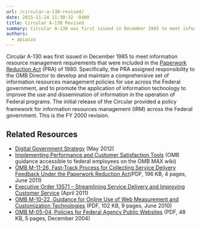 ```yaml
---
url: /circular-a-130-revised/
date: 2015-11-24 11:30:32 -0400
title: Circular A-130 Revised
summary: Circular A-130 was first issued in December 1985 to meet information resource management requirements that were included in the Paperwork Reduction Act (PRA) of 1980. Specifically, the PRA assigned responsibility to the OMB Director to develop and maintain a comprehensive set of information resources management policies for use across the Federal government, and to promote
authors:
  - apiazza
---
```


Circular A-130 was first issued in December 1985 to meet information resource management requirements that were included in the [Paperwork Reduction Act](https://en.wikipedia.org/wiki/Paperwork_Reduction_Act "Paperwork Reduction Act") (PRA) of 1980. Specifically, the PRA assigned responsibility to the OMB Director to develop and maintain a comprehensive set of information resources management policies for use across the Federal government, and to promote the application of information technology to improve the use and dissemination of information in the operation of Federal programs.<span style="font-size: 13.3333px;line-height: 22.2222px">  </span>The initial release of the Circular provided a policy framework for information resources management (IRM) across the Federal government.  This is the FY 2000 revision.

## Related Resources

* [Digital Government Strategy](http://www.whitehouse.gov/sites/default/files/omb/egov/digital-government/digital-government.html) (May 2012)
* [Implementing Performance and Customer Satisfaction Tools](https://max.omb.gov/community/download/attachments/636161243/8_2_DGS_Implementation_Instructions_v_final.docx?version=1&modificationDate=1350935840136) (OMB guidance accessible to federal employees on the OMB MAX wiki)
* [OMB M-11-26, Fast-Track Process for Collecting Service Delivery Feedback Under the Paperwork Reduction Act](http://www.whitehouse.gov/sites/default/files/omb/memoranda/2011/m11-26.pdf)(PDF, 196 KB, 4 pages, June 2011)
* [Executive Order 13571 – Streamlining Service Delivery and Improving Customer Service](http://www.whitehouse.gov/the-press-office/2011/04/27/executive-order-streamlining-service-delivery-and-improving-customer-ser) (April 2011)
* [OMB M-10-22, Guidance for Online Use of Web Measurement and Customization Technologies](http://www.whitehouse.gov/sites/default/files/omb/assets/memoranda_2010/m10-22.pdf) (PDF, 102 KB, 9 pages, June 2010)
* [OMB M-05-04, Policies for Federal Agency Public Websites](http://www.whitehouse.gov/sites/default/files/omb/memoranda/fy2005/m05-04.pdf) (PDF, 48 KB, 5 pages, December 2004)
